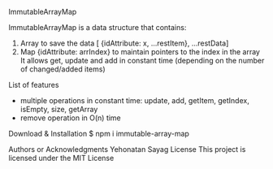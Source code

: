 ImmutableArrayMap

ImmutableArrayMap is a data structure that contains:
1) Array to save the data [ {idAttribute: x, ...restItem}, ...restData]
2) Map {idAttribute: arrIndex} to maintain pointers to the index in the array
It allows get, update and add in constant time (depending on the number of changed/added items)

List of features
* multiple operations in constant time: update, add, getItem, getIndex, isEmpty, size, getArray
* remove operation in O(n) time

Download & Installation
$ npm i immutable-array-map

Authors or Acknowledgments
Yehonatan Sayag
License
This project is licensed under the MIT License